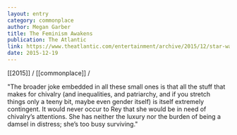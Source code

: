 ```yaml
---
layout: entry
category: commonplace
author: Megan Garber
title: The Feminism Awakens
publication: The Atlantic
link: https://www.theatlantic.com/entertainment/archive/2015/12/star-wars-the-feminism-awakens/420843/
date: 2015-12-19
---
```


[[2015]] / [[commonplace]] / 

"The broader joke embedded in all these small ones is that all the stuff that makes for chivalry (and inequalities, and patriarchy, and if you stretch things only a teeny bit, maybe even gender itself) is itself extremely contingent. It would never occur to Rey that she would be in need of chivalry’s attentions. She has neither the luxury nor the burden of being a damsel in distress; she’s too busy surviving."
 
 
